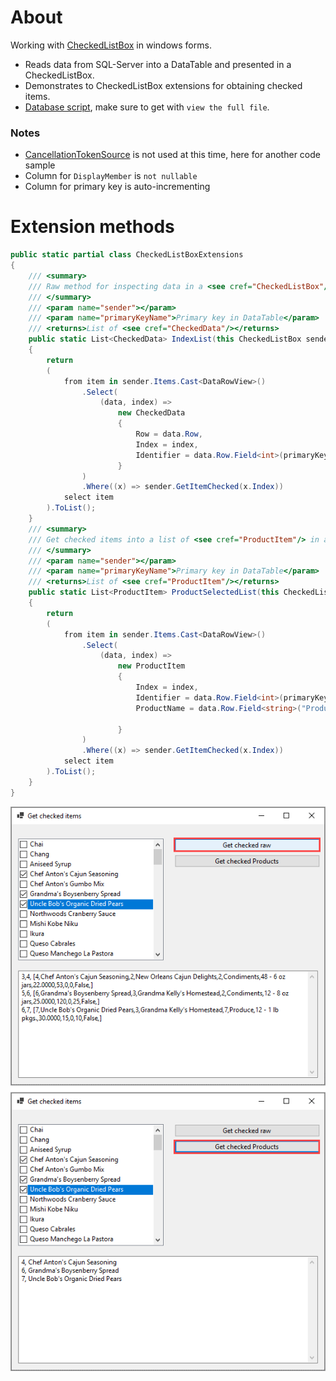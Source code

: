 ﻿# About

Working with [CheckedListBox](https://docs.microsoft.com/en-us/dotnet/api/system.windows.forms.checkedlistbox?view=net-5.0) in windows forms.

- Reads data from SQL-Server into a DataTable and presented in a CheckedListBox.
- Demonstrates to CheckedListBox extensions for obtaining checked items.
- [Database script](https://gist.github.com/karenpayneoregon/c3361a4d4503c8851dcb43f8d6b2526f), make sure to get with `view the full file`.


### Notes

- [CancellationTokenSource](https://docs.microsoft.com/en-us/dotnet/api/system.threading.cancellationtokensource?view=net-5.0) is not used at this time, here for another code sample
- Column for `DisplayMember` is `not nullable`
- Column for primary key is auto-incrementing

# Extension methods



```csharp
public static partial class CheckedListBoxExtensions
{
    /// <summary>
    /// Raw method for inspecting data in a <see cref="CheckedListBox"/> where the DataSource is a <see cref="DataTable"/>
    /// </summary>
    /// <param name="sender"></param>
    /// <param name="primaryKeyName">Primary key in DataTable</param>
    /// <returns>List of <see cref="CheckedData"/></returns>
    public static List<CheckedData> IndexList(this CheckedListBox sender, string primaryKeyName)
    {
        return
        (
            from item in sender.Items.Cast<DataRowView>()
                .Select(
                    (data, index) =>
                        new CheckedData
                        {
                            Row = data.Row,
                            Index = index,
                            Identifier = data.Row.Field<int>(primaryKeyName)
                        }
                )
                .Where((x) => sender.GetItemChecked(x.Index))
            select item
        ).ToList();
    }
    /// <summary>
    /// Get checked items into a list of <see cref="ProductItem"/> in a <see cref="CheckedListBox"/> where the DataSource is a <see cref="DataTable"/>
    /// </summary>
    /// <param name="sender"></param>
    /// <param name="primaryKeyName">Primary key in DataTable</param>
    /// <returns>List of <see cref="ProductItem"/></returns>
    public static List<ProductItem> ProductSelectedList(this CheckedListBox sender, string primaryKeyName)
    {
        return
        (
            from item in sender.Items.Cast<DataRowView>()
                .Select(
                    (data, index) =>
                        new ProductItem
                        {
                            Index = index,
                            Identifier = data.Row.Field<int>(primaryKeyName),
                            ProductName = data.Row.Field<string>("ProductName")

                        }
                )
                .Where((x) => sender.GetItemChecked(x.Index))
            select item
        ).ToList();
    }
}
```

![img](assets/screens.png)